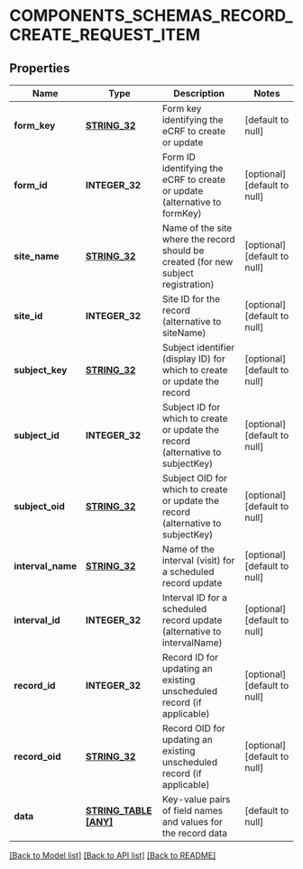 # COMPONENTS_SCHEMAS_RECORD_CREATE_REQUEST_ITEM

## Properties
Name | Type | Description | Notes
------------ | ------------- | ------------- | -------------
**form_key** | [**STRING_32**](STRING_32.md) | Form key identifying the eCRF to create or update | [default to null]
**form_id** | **INTEGER_32** | Form ID identifying the eCRF to create or update (alternative to formKey) | [optional] [default to null]
**site_name** | [**STRING_32**](STRING_32.md) | Name of the site where the record should be created (for new subject registration) | [optional] [default to null]
**site_id** | **INTEGER_32** | Site ID for the record (alternative to siteName) | [optional] [default to null]
**subject_key** | [**STRING_32**](STRING_32.md) | Subject identifier (display ID) for which to create or update the record | [optional] [default to null]
**subject_id** | **INTEGER_32** | Subject ID for which to create or update the record (alternative to subjectKey) | [optional] [default to null]
**subject_oid** | [**STRING_32**](STRING_32.md) | Subject OID for which to create or update the record (alternative to subjectKey) | [optional] [default to null]
**interval_name** | [**STRING_32**](STRING_32.md) | Name of the interval (visit) for a scheduled record update | [optional] [default to null]
**interval_id** | **INTEGER_32** | Interval ID for a scheduled record update (alternative to intervalName) | [optional] [default to null]
**record_id** | **INTEGER_32** | Record ID for updating an existing unscheduled record (if applicable) | [optional] [default to null]
**record_oid** | [**STRING_32**](STRING_32.md) | Record OID for updating an existing unscheduled record (if applicable) | [optional] [default to null]
**data** | [**STRING_TABLE [ANY]**](ANY.md) | Key-value pairs of field names and values for the record data | [default to null]

[[Back to Model list]](../README.md#documentation-for-models) [[Back to API list]](../README.md#documentation-for-api-endpoints) [[Back to README]](../README.md)


